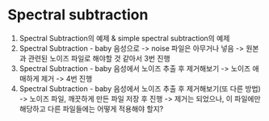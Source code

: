 # Spectral subtraction
01. Spectral Subtraction의 예제 & simple spectral subtraction의 예제
3. Spectral Subtraction - baby 음성으로 -> noise 파일은 아무거나 넣음 -> 원본과 관련된 노이즈 파일로 해야할 것 같아서 3번 진행
4. Spectral Subtraction - baby 음성에서 노이즈 추출 후 제거해보기 -> 노이즈 애매하게 제거 -> 4번 진행
5. Spectral Subtraction - baby 음성에서 노이즈 추출 후 제거해보기(또 다른 방법) -> 노이즈 파일, 깨끗하게 만든 파일 저장 후 진행
   -> 제거는 되었으나, 이 파일에만 해당하고 다른 파일들에는 어떻게 적용해야 할지?

